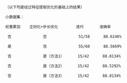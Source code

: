     （以下均是经过特征提取优化的基础上的结果）
    
    小数据集：
    
    权重累加    正则化+步长优化        迭代       准确率
    
     否              否              51/58      88.6246%
     
     是              否              55/60      88.5669%
     
     否              是（方法1）      15/42      88.8134%
     
     否              是（方法2）      15/42      88.5292%

     否              是（方法3）      15/42      88.8134%
